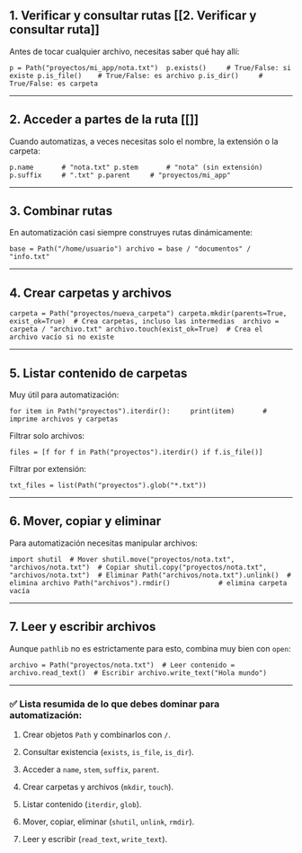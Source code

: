 ## 1. **Verificar y consultar rutas** [[2. Verificar y consultar ruta]]

Antes de tocar cualquier archivo, necesitas saber qué hay allí:

`p = Path("proyectos/mi_app/nota.txt")  p.exists()     # True/False: si existe p.is_file()    # True/False: es archivo p.is_dir()     # True/False: es carpeta`

---

## 2. **Acceder a partes de la ruta** [[]]

Cuando automatizas, a veces necesitas solo el nombre, la extensión o la carpeta:

`p.name       # "nota.txt" p.stem       # "nota" (sin extensión) p.suffix     # ".txt" p.parent     # "proyectos/mi_app"`

---

## 3. **Combinar rutas**

En automatización casi siempre construyes rutas dinámicamente:

`base = Path("/home/usuario") archivo = base / "documentos" / "info.txt"`

---

## 4. **Crear carpetas y archivos**

`carpeta = Path("proyectos/nueva_carpeta") carpeta.mkdir(parents=True, exist_ok=True)  # Crea carpetas, incluso las intermedias  archivo = carpeta / "archivo.txt" archivo.touch(exist_ok=True)  # Crea el archivo vacío si no existe`

---

## 5. **Listar contenido de carpetas**

Muy útil para automatización:

`for item in Path("proyectos").iterdir():     print(item)       # imprime archivos y carpetas`

Filtrar solo archivos:

`files = [f for f in Path("proyectos").iterdir() if f.is_file()]`

Filtrar por extensión:

`txt_files = list(Path("proyectos").glob("*.txt"))`

---

## 6. **Mover, copiar y eliminar**

Para automatización necesitas manipular archivos:

`import shutil  # Mover shutil.move("proyectos/nota.txt", "archivos/nota.txt")  # Copiar shutil.copy("proyectos/nota.txt", "archivos/nota.txt")  # Eliminar Path("archivos/nota.txt").unlink()  # elimina archivo Path("archivos").rmdir()            # elimina carpeta vacía`

---

## 7. **Leer y escribir archivos**

Aunque `pathlib` no es estrictamente para esto, combina muy bien con `open`:

`archivo = Path("proyectos/nota.txt")  # Leer contenido = archivo.read_text()  # Escribir archivo.write_text("Hola mundo")`

---

### ✅ Lista resumida de lo que debes dominar para automatización:

1. Crear objetos `Path` y combinarlos con `/`.
    
2. Consultar existencia (`exists`, `is_file`, `is_dir`).
    
3. Acceder a `name`, `stem`, `suffix`, `parent`.
    
4. Crear carpetas y archivos (`mkdir`, `touch`).
    
5. Listar contenido (`iterdir`, `glob`).
    
6. Mover, copiar, eliminar (`shutil`, `unlink`, `rmdir`).
    
7. Leer y escribir (`read_text`, `write_text`).